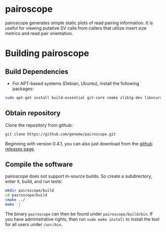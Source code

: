 pairoscope
==========
pairoscope generates simple static plots of read pairing information. It is useful for viewing putative SV calls from callers that utilize insert size metrics and read pair orientation.

# Building pairoscope

## Build Dependencies
+ For APT-based systems (Debian, Ubuntu), install the following packages:
```bash
sudo apt-get install build-essential git-core cmake zlib1g-dev libncurses-dev doxygen libcairo-dev libfreetype6-dev
````

## Obtain repository
Clone the repository from github:
```bash
git clone https://github.com/genome/pairoscope.git
```

Beginning with version 0.4.1, you can also just download from the [github releases page](https://github.com/genome/pairoscope/releases). 

## Compile the software
pairoscope does not support in-source builds. So create a subdirectory, enter it, build, and run tests:

```bash
mkdir pairoscope/build
cd pairoscope/build
cmake ../
make -j
```

The binary `pairoscope` can then be found under `pairoscope/build/bin`. If you have administrative rights, then run `sudo make install` to install the tool for all users under `/usr/bin`.

